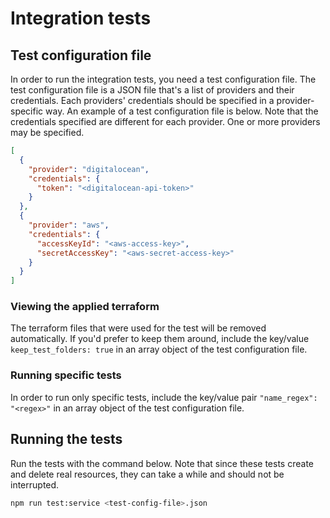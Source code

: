 # Integration tests

## Test configuration file

In order to run the integration tests, you need a test configuration file. The test configuration file is a JSON file that's a list of providers and their credentials. Each providers' credentials should be specified in a provider-specific way. An example of a test configuration file is below. Note that the credentials specified are different for each provider. One or more providers may be specified.

```json
[
  {
    "provider": "digitalocean",
    "credentials": {
      "token": "<digitalocean-api-token>"
    }
  },
  {
    "provider": "aws",
    "credentials": {
      "accessKeyId": "<aws-access-key>",
      "secretAccessKey": "<aws-secret-access-key>"
    }
  }
]
```

### Viewing the applied terraform

The terraform files that were used for the test will be removed automatically. If you'd prefer to keep them around, include the key/value `keep_test_folders: true` in an array object of the test configuration file.

### Running specific tests

In order to run only specific tests, include the key/value pair `"name_regex": "<regex>"` in an array object of the test configuration file.

## Running the tests

Run the tests with the command below. Note that since these tests create and delete real resources, they can take a while and should not be interrupted.

```sh
npm run test:service <test-config-file>.json
```
